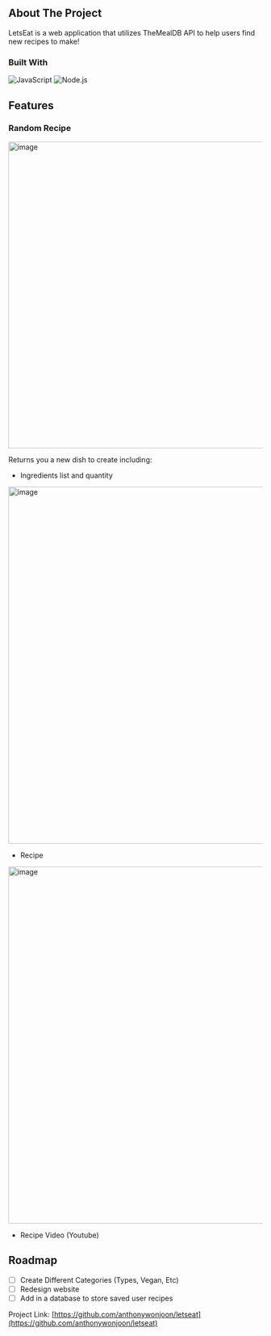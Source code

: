 <!-- ABOUT THE PROJECT -->
## About The Project

LetsEat is a web application that utilizes TheMealDB API to help users find new recipes to make!

### Built With

![JavaScript](https://img.shields.io/badge/-JavaScript-000000?style=flat&logo=javascript)
![Node.js](https://img.shields.io/badge/-Node.js-222222?style=flat&logo=node.js&logoColor=339933)

<!-- USAGE EXAMPLES -->
## Features

### Random Recipe

<img width="607" alt="image" src="https://github.com/anthonywonjoon/goofysurf/assets/89366304/05b8e860-bae4-485c-b0a6-a56e1cec5e33">

Returns you a new dish to create including:

* Ingredients list and quantity

<img width="707" alt="image" src="https://github.com/anthonywonjoon/goofysurf/assets/89366304/e5e6a173-d80f-421b-9100-62108023b130">

* Recipe

<img width="707" alt="image" src="https://github.com/anthonywonjoon/goofysurf/assets/89366304/8895488f-7373-4e7d-8a88-1a6ef370c079">

* Recipe Video (Youtube)

<!-- ROADMAP -->
## Roadmap

- [ ] Create Different Categories (Types, Vegan, Etc)
- [ ] Redesign website
- [ ] Add in a database to store saved user recipes

Project Link: [https://github.com/anthonywonjoon/letseat](https://github.com/anthonywonjoon/letseat)
